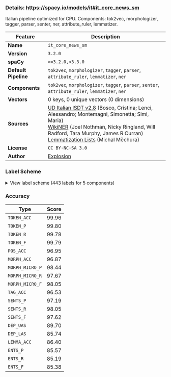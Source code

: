 ### Details: https://spacy.io/models/it#it_core_news_sm

Italian pipeline optimized for CPU. Components: tok2vec, morphologizer, tagger, parser, senter, ner, attribute_ruler, lemmatizer.

| Feature | Description |
| --- | --- |
| **Name** | `it_core_news_sm` |
| **Version** | `3.2.0` |
| **spaCy** | `>=3.2.0,<3.3.0` |
| **Default Pipeline** | `tok2vec`, `morphologizer`, `tagger`, `parser`, `attribute_ruler`, `lemmatizer`, `ner` |
| **Components** | `tok2vec`, `morphologizer`, `tagger`, `parser`, `senter`, `attribute_ruler`, `lemmatizer`, `ner` |
| **Vectors** | 0 keys, 0 unique vectors (0 dimensions) |
| **Sources** | [UD Italian ISDT v2.8](https://github.com/UniversalDependencies/UD_Italian-ISDT) (Bosco, Cristina; Lenci, Alessandro; Montemagni, Simonetta; Simi, Maria)<br />[WikiNER](https://figshare.com/articles/Learning_multilingual_named_entity_recognition_from_Wikipedia/5462500) (Joel Nothman, Nicky Ringland, Will Radford, Tara Murphy, James R Curran)<br />[Lemmatization Lists](https://github.com/michmech/lemmatization-lists/) (Michal Měchura) |
| **License** | `CC BY-NC-SA 3.0` |
| **Author** | [Explosion](https://explosion.ai) |

### Label Scheme

<details>

<summary>View label scheme (443 labels for 5 components)</summary>

| Component | Labels |
| --- | --- |
| **`morphologizer`** | `POS=PROPN`, `POS=PUNCT`, `Gender=Masc\|POS=NOUN`, `Definite=Def\|Gender=Fem\|Number=Sing\|POS=ADP\|PronType=Art`, `Gender=Fem\|Number=Sing\|POS=NOUN`, `Gender=Masc\|Number=Sing\|POS=ADJ`, `Gender=Masc\|Number=Sing\|POS=NOUN`, `Definite=Ind\|Gender=Fem\|Number=Sing\|POS=DET\|PronType=Art`, `Mood=Ind\|Number=Sing\|POS=AUX\|Person=3\|Tense=Pres\|VerbForm=Fin`, `Gender=Masc\|Number=Sing\|POS=AUX\|Tense=Past\|VerbForm=Part`, `POS=AUX\|VerbForm=Inf`, `Gender=Fem\|Number=Sing\|POS=VERB\|Tense=Past\|VerbForm=Part`, `POS=ADP`, `Gender=Fem\|Number=Sing\|POS=ADJ`, `POS=PRON\|PronType=Rel`, `Mood=Ind\|Number=Sing\|POS=VERB\|Person=3\|Tense=Pres\|VerbForm=Fin`, `Definite=Def\|Gender=Masc\|Number=Plur\|POS=DET\|PronType=Art`, `Gender=Masc\|Number=Plur\|POS=NOUN`, `Definite=Def\|Gender=Fem\|Number=Sing\|POS=DET\|PronType=Art`, `Gender=Masc\|Number=Sing\|POS=PRON\|PronType=Ind`, `Definite=Def\|Gender=Masc\|Number=Plur\|POS=ADP\|PronType=Art`, `Number=Plur\|POS=ADJ`, `Mood=Ind\|Number=Plur\|POS=VERB\|Person=3\|Tense=Pres\|VerbForm=Fin`, `Definite=Def\|Number=Sing\|POS=DET\|PronType=Art`, `Mood=Ind\|Number=Plur\|POS=AUX\|Person=3\|Tense=Pres\|VerbForm=Fin`, `Gender=Masc\|Number=Sing\|POS=VERB\|Tense=Past\|VerbForm=Part`, `POS=VERB\|VerbForm=Inf`, `Definite=Ind\|Gender=Masc\|Number=Sing\|POS=DET\|PronType=Art`, `Number=Sing\|POS=ADJ`, `POS=CCONJ`, `NumType=Card\|POS=NUM`, `Definite=Def\|Gender=Masc\|Number=Sing\|POS=ADP\|PronType=Art`, `Definite=Def\|Gender=Fem\|Number=Plur\|POS=ADP\|PronType=Art`, `Gender=Fem\|Number=Plur\|POS=NOUN`, `Clitic=Yes\|POS=PRON\|Person=3\|PronType=Prs`, `Gender=Fem\|Number=Plur\|POS=ADJ`, `Gender=Fem\|Number=Plur\|POS=DET\|Poss=Yes\|PronType=Prs`, `Gender=Masc\|Number=Plur\|POS=ADJ`, `Definite=Def\|Number=Sing\|POS=ADP\|PronType=Art`, `Definite=Def\|Gender=Masc\|Number=Sing\|POS=DET\|PronType=Art`, `Gender=Masc\|NumType=Ord\|Number=Sing\|POS=ADJ`, `POS=ADV`, `POS=NOUN`, `Number=Sing\|POS=NOUN`, `POS=VERB\|VerbForm=Ger`, `Gender=Masc\|Number=Sing\|POS=DET\|Poss=Yes\|PronType=Prs`, `POS=INTJ`, `Clitic=Yes\|Number=Sing\|POS=PRON\|Person=2\|PronType=Prs`, `Mood=Ind\|Number=Sing\|POS=AUX\|Person=1\|Tense=Pres\|VerbForm=Fin`, `Gender=Fem\|Number=Sing\|POS=AUX\|Tense=Past\|VerbForm=Part`, `Definite=Def\|Gender=Fem\|Number=Plur\|POS=DET\|PronType=Art`, `Mood=Ind\|Number=Sing\|POS=VERB\|Person=3\|Tense=Imp\|VerbForm=Fin`, `Gender=Fem\|POS=NOUN`, `Gender=Fem\|Number=Plur\|POS=VERB\|Tense=Past\|VerbForm=Part`, `Gender=Fem\|Number=Sing\|POS=DET\|PronType=Tot`, `Mood=Cnd\|Number=Sing\|POS=AUX\|Person=3\|Tense=Pres\|VerbForm=Fin`, `Mood=Cnd\|Number=Plur\|POS=AUX\|Person=3\|Tense=Pres\|VerbForm=Fin`, `Gender=Masc\|Number=Plur\|POS=PRON\|PronType=Ind`, `Number=Plur\|POS=PRON\|Person=3\|PronType=Prs`, `Mood=Ind\|Number=Plur\|POS=AUX\|Person=3\|Tense=Imp\|VerbForm=Fin`, `Gender=Masc\|Number=Plur\|POS=VERB\|Tense=Past\|VerbForm=Part`, `Number=Plur\|POS=NOUN`, `POS=SCONJ`, `Number=Sing\|POS=DET\|PronType=Ind`, `POS=ADV\|PronType=Neg`, `Clitic=Yes\|POS=VERB\|PronType=Prs\|VerbForm=Inf`, `Gender=Fem\|Number=Plur\|POS=AUX\|Tense=Past\|VerbForm=Part`, `Gender=Fem\|Number=Plur\|POS=DET\|PronType=Ind`, `Gender=Fem\|Number=Sing\|POS=PRON\|PronType=Ind`, `POS=ADJ`, `Number=Sing\|POS=PRON\|PronType=Rel`, `Gender=Fem\|NumType=Ord\|Number=Sing\|POS=ADJ`, `Number=Sing\|POS=PRON\|PronType=Ind`, `Gender=Masc\|Number=Sing\|POS=PRON\|Person=3\|PronType=Prs`, `Gender=Masc\|Number=Plur\|POS=AUX\|Tense=Past\|VerbForm=Part`, `Clitic=Yes\|POS=VERB\|Person=3\|PronType=Prs\|VerbForm=Ger`, `Mood=Ind\|Number=Sing\|POS=AUX\|Person=3\|Tense=Imp\|VerbForm=Fin`, `Mood=Ind\|Number=Plur\|POS=VERB\|Person=3\|Tense=Imp\|VerbForm=Fin`, `POS=DET\|Poss=Yes\|PronType=Prs`, `Gender=Masc\|Number=Plur\|POS=DET\|Poss=Yes\|PronType=Prs`, `Mood=Sub\|Number=Sing\|POS=AUX\|Person=3\|Tense=Pres\|VerbForm=Fin`, `Gender=Masc\|Number=Plur\|POS=DET\|PronType=Ind`, `Gender=Masc\|Number=Sing\|POS=PRON\|PronType=Dem`, `Mood=Ind\|Number=Sing\|POS=VERB\|Person=3\|Tense=Past\|VerbForm=Fin`, `Clitic=Yes\|Gender=Masc\|Number=Plur\|POS=VERB\|Person=3\|PronType=Prs\|VerbForm=Ger`, `Gender=Fem\|Number=Sing\|POS=DET\|Poss=Yes\|PronType=Prs`, `Gender=Masc\|Number=Sing\|POS=DET\|PronType=Dem`, `Clitic=Yes\|Gender=Masc\|Number=Sing\|POS=VERB\|Person=3\|PronType=Prs\|VerbForm=Inf`, `Clitic=Yes\|POS=PRON\|PronType=Prs`, `Gender=Masc\|Number=Plur\|POS=DET\|PronType=Tot`, `Clitic=Yes\|Gender=Masc\|Number=Plur\|POS=PRON\|Person=3\|PronType=Prs`, `Clitic=Yes\|Number=Sing\|POS=PRON\|Person=1\|PronType=Prs`, `Degree=Cmp\|Number=Plur\|POS=ADJ`, `Clitic=Yes\|Gender=Masc\|Number=Plur\|POS=VERB\|Person=3\|PronType=Prs\|VerbForm=Inf`, `Number=Sing\|POS=PRON\|Person=3\|PronType=Prs`, `Degree=Cmp\|Number=Sing\|POS=ADJ`, `Gender=Masc\|Number=Plur\|POS=DET\|PronType=Dem`, `Degree=Abs\|POS=ADV`, `Clitic=Yes\|Gender=Fem\|Number=Sing\|POS=VERB\|Person=3\|PronType=Prs\|VerbForm=Inf`, `Mood=Cnd\|Number=Plur\|POS=VERB\|Person=3\|Tense=Pres\|VerbForm=Fin`, `Clitic=Yes\|Gender=Masc\|Number=Sing\|POS=AUX\|Person=3\|PronType=Prs\|VerbForm=Inf`, `Gender=Fem\|Number=Sing\|POS=DET\|PronType=Dem`, `POS=DET\|PronType=Exc`, `Number=Plur\|POS=PRON\|Person=1\|PronType=Prs`, `Mood=Ind\|Number=Plur\|POS=AUX\|Person=1\|Tense=Pres\|VerbForm=Fin`, `Clitic=Yes\|Number=Plur\|POS=PRON\|Person=1\|PronType=Prs`, `Mood=Ind\|Number=Plur\|POS=VERB\|Person=1\|Tense=Pres\|VerbForm=Fin`, `Mood=Ind\|Number=Plur\|POS=VERB\|Person=3\|Tense=Past\|VerbForm=Fin`, `Mood=Ind\|Number=Sing\|POS=VERB\|Person=1\|Tense=Past\|VerbForm=Fin`, `Number=Sing\|POS=DET\|PronType=Dem`, `Mood=Ind\|Number=Sing\|POS=AUX\|Person=3\|Tense=Past\|VerbForm=Fin`, `Mood=Ind\|Number=Sing\|POS=VERB\|Person=3\|Tense=Fut\|VerbForm=Fin`, `Gender=Fem\|NumType=Ord\|Number=Plur\|POS=ADJ`, `Mood=Sub\|Number=Sing\|POS=VERB\|Person=3\|Tense=Imp\|VerbForm=Fin`, `Mood=Ind\|Number=Plur\|POS=AUX\|Person=3\|Tense=Past\|VerbForm=Fin`, `Number=Sing\|POS=DET\|PronType=Int`, `POS=PRON\|PronType=Int`, `Clitic=Yes\|Gender=Masc\|Number=Sing\|POS=PRON\|Person=3\|PronType=Prs`, `Mood=Ind\|Number=Plur\|POS=VERB\|Person=1\|Tense=Past\|VerbForm=Fin`, `Mood=Sub\|Number=Plur\|POS=VERB\|Person=3\|Tense=Pres\|VerbForm=Fin`, `Gender=Fem\|Number=Plur\|POS=PRON\|PronType=Ind`, `Number=Sing\|POS=ADP`, `Mood=Ind\|Number=Sing\|POS=AUX\|Person=3\|Tense=Fut\|VerbForm=Fin`, `Foreign=Yes\|POS=X`, `Mood=Sub\|Number=Sing\|POS=VERB\|Person=3\|Tense=Pres\|VerbForm=Fin`, `Clitic=Yes\|POS=VERB\|Person=3\|PronType=Prs\|VerbForm=Inf`, `Clitic=Yes\|POS=AUX\|Person=3\|PronType=Prs\|VerbForm=Inf`, `Clitic=Yes\|Gender=Masc\|Mood=Imp\|Number=Plur,Sing\|POS=VERB\|Person=1,3\|PronType=Prs\|Tense=Pres\|VerbForm=Fin`, `Mood=Sub\|Number=Sing\|POS=AUX\|Person=3\|Tense=Imp\|VerbForm=Fin`, `Gender=Fem\|Number=Sing\|POS=PRON\|Poss=Yes\|PronType=Prs`, `Number=Plur\|POS=VERB\|Tense=Pres\|VerbForm=Part`, `POS=INTJ\|Polarity=Neg`, `Mood=Ind\|Number=Sing\|POS=AUX\|Person=1\|Tense=Imp\|VerbForm=Fin`, `Number=Plur\|POS=PRON\|PronType=Rel`, `Mood=Sub\|Number=Plur\|POS=VERB\|Person=3\|Tense=Imp\|VerbForm=Fin`, `Gender=Fem\|Number=Sing\|POS=DET\|PronType=Ind`, `Gender=Fem\|Number=Sing\|POS=PRON\|PronType=Dem`, `Mood=Sub\|Number=Plur\|POS=AUX\|Person=3\|Tense=Pres\|VerbForm=Fin`, `Gender=Fem\|Number=Plur\|POS=DET\|PronType=Dem`, `Gender=Masc\|Number=Plur\|POS=PRON\|PronType=Rel`, `Clitic=Yes\|Number=Plur\|POS=VERB\|Person=1\|PronType=Prs\|VerbForm=Ger`, `POS=INTJ\|Polarity=Pos`, `Gender=Fem\|Number=Sing\|POS=PRON\|Person=3\|PronType=Prs`, `Gender=Fem\|Number=Sing\|POS=DET\|PronType=Int`, `POS=DET\|PronType=Int`, `Gender=Masc\|NumType=Ord\|Number=Plur\|POS=ADJ`, `Gender=Fem\|Number=Plur\|POS=DET\|PronType=Int`, `Mood=Cnd\|Number=Plur\|POS=AUX\|Person=1\|Tense=Pres\|VerbForm=Fin`, `POS=PRON\|Person=3\|PronType=Prs`, `Degree=Abs\|Gender=Masc\|Number=Plur\|POS=ADJ`, `Gender=Masc\|Number=Sing\|POS=DET\|PronType=Ind`, `Number=Sing\|POS=PRON\|Person=1\|PronType=Prs`, `Gender=Masc\|Number=Plur\|POS=PRON\|PronType=Dem`, `Clitic=Yes\|Number=Sing\|POS=PRON\|Person=3\|PronType=Prs`, `Clitic=Yes\|Gender=Fem\|POS=VERB\|Person=3\|PronType=Prs\|VerbForm=Inf`, `Clitic=Yes\|Gender=Fem\|POS=PRON\|Person=3\|PronType=Prs`, `Mood=Ind\|Number=Plur\|POS=VERB\|Person=1\|Tense=Fut\|VerbForm=Fin`, `Degree=Abs\|Gender=Fem\|Number=Sing\|POS=ADJ`, `Gender=Masc\|Number=Sing\|POS=DET\|PronType=Tot`, `Clitic=Yes\|POS=AUX\|PronType=Prs\|VerbForm=Inf`, `Gender=Fem\|Number=Plur\|POS=DET\|PronType=Tot`, `Mood=Ind\|Number=Sing\|POS=VERB\|Person=1\|Tense=Pres\|VerbForm=Fin`, `Gender=Fem\|Number=Plur\|POS=PRON\|PronType=Dem`, `Degree=Abs\|Gender=Masc\|Number=Sing\|POS=ADJ`, `NumType=Ord\|POS=ADJ`, `POS=DET\|PronType=Rel`, `Gender=Masc\|Number=Sing\|POS=PRON\|PronType=Rel`, `Gender=Masc\|Number=Plur\|POS=PRON\|Poss=Yes\|PronType=Prs`, `Mood=Ind\|Number=Plur\|POS=VERB\|Person=2\|Tense=Pres\|VerbForm=Fin`, `Mood=Imp\|Number=Plur\|POS=VERB\|Person=2\|Tense=Pres\|VerbForm=Fin`, `Clitic=Yes\|Gender=Fem\|Number=Sing\|POS=PRON\|Person=3\|PronType=Prs`, `Number=Sing\|POS=PRON\|Person=2\|PronType=Prs`, `Mood=Cnd\|Number=Sing\|POS=VERB\|Person=3\|Tense=Pres\|VerbForm=Fin`, `Mood=Ind\|Number=Sing\|POS=VERB\|Person=2\|Tense=Pres\|VerbForm=Fin`, `Mood=Ind\|Number=Sing\|POS=VERB\|Person=1\|Tense=Fut\|VerbForm=Fin`, `Mood=Ind\|Number=Sing\|POS=AUX\|Person=2\|Tense=Pres\|VerbForm=Fin`, `Mood=Ind\|Number=Plur\|POS=AUX\|Person=2\|Tense=Pres\|VerbForm=Fin`, `Clitic=Yes\|Number=Plur\|POS=PRON\|Person=2\|PronType=Prs`, `Clitic=Yes\|Number=Sing\|POS=VERB\|Person=1\|PronType=Prs\|VerbForm=Inf`, `Mood=Imp\|Number=Sing\|POS=VERB\|Person=2\|Tense=Pres\|VerbForm=Fin`, `Mood=Ind\|Number=Sing\|POS=AUX\|Person=1\|Tense=Fut\|VerbForm=Fin`, `Mood=Ind\|Number=Plur\|POS=VERB\|Person=2\|Tense=Fut\|VerbForm=Fin`, `Mood=Ind\|Number=Plur\|POS=VERB\|Person=3\|Tense=Fut\|VerbForm=Fin`, `Mood=Cnd\|Number=Sing\|POS=VERB\|Person=1\|Tense=Pres\|VerbForm=Fin`, `Clitic=Yes\|POS=VERB\|PronType=Prs\|VerbForm=Ger`, `Mood=Ind\|Number=Sing\|POS=VERB\|Person=1\|Tense=Imp\|VerbForm=Fin`, `Mood=Ind\|Number=Plur\|POS=AUX\|Person=1\|Tense=Imp\|VerbForm=Fin`, `Mood=Cnd\|Number=Sing\|POS=AUX\|Person=1\|Tense=Pres\|VerbForm=Fin`, `Clitic=Yes\|Gender=Masc\|Number=Plur\|POS=VERB\|Person=3\|PronType=Prs\|Tense=Past\|VerbForm=Part`, `Number=Sing\|POS=PRON\|PronType=Int`, `Mood=Ind\|Number=Sing\|POS=AUX\|Person=2\|Tense=Imp\|VerbForm=Fin`, `Mood=Ind\|Number=Plur\|POS=VERB\|Person=1\|Tense=Imp\|VerbForm=Fin`, `Number=Plur\|POS=PRON\|Person=2\|PronType=Prs`, `Clitic=Yes\|Number=Plur\|POS=VERB\|Person=2\|PronType=Prs\|VerbForm=Inf`, `Clitic=Yes\|Number=Plur\|POS=VERB\|Person=1\|PronType=Prs\|VerbForm=Inf`, `Mood=Sub\|Number=Plur\|POS=AUX\|Person=3\|Tense=Imp\|VerbForm=Fin`, `Mood=Ind\|Number=Plur\|POS=AUX\|Person=2\|Tense=Fut\|VerbForm=Fin`, `Mood=Ind\|Number=Plur\|POS=AUX\|Person=3\|Tense=Fut\|VerbForm=Fin`, `Definite=Def\|POS=DET\|PronType=Art`, `Mood=Sub\|Number=Sing\|POS=VERB\|Person=2\|Tense=Pres\|VerbForm=Fin`, `POS=SYM`, `Clitic=Yes\|Mood=Imp\|Number=Sing\|POS=VERB\|Person=2\|PronType=Prs\|Tense=Pres\|VerbForm=Fin`, `Clitic=Yes\|Gender=Masc\|Mood=Imp\|Number=Sing\|POS=VERB\|Person=2,3\|PronType=Prs\|Tense=Pres\|VerbForm=Fin`, `Mood=Ind\|Number=Sing\|POS=VERB\|Person=2\|Tense=Fut\|VerbForm=Fin`, `Clitic=Yes\|Gender=Fem\|POS=VERB\|Person=3\|PronType=Prs\|VerbForm=Ger`, `Degree=Abs\|Gender=Fem\|Number=Plur\|POS=ADJ`, `Number=Sing\|POS=PRON\|PronType=Dem`, `POS=AUX\|VerbForm=Ger`, `Gender=Masc\|Number=Sing\|POS=PRON\|Poss=Yes\|PronType=Prs`, `Clitic=Yes\|Gender=Masc\|Number=Sing\|POS=PRON\|Person=3\|PronType=Prs\|VerbForm=Inf`, `POS=PRON\|PronType=Ind`, `Clitic=Yes\|Mood=Imp\|Number=Plur\|POS=VERB\|Person=1\|PronType=Prs\|Tense=Pres\|VerbForm=Fin`, `POS=X`, `Gender=Masc\|POS=ADJ`, `Clitic=Yes\|Gender=Fem\|Number=Sing\|POS=AUX\|Person=3\|PronType=Prs\|VerbForm=Inf`, `Gender=Fem\|Number=Plur\|POS=PRON\|Person=3\|PronType=Prs`, `Gender=Masc\|Number=Plur\|POS=PRON\|Person=3\|PronType=Prs`, `Mood=Cnd\|Number=Sing\|POS=VERB\|Person=2\|Tense=Pres\|VerbForm=Fin`, `Clitic=Yes\|Number=Sing\|POS=VERB\|Person=2\|PronType=Prs\|VerbForm=Inf`, `Clitic=Yes\|Gender=Fem\|Number=Sing\|POS=VERB\|Person=3\|PronType=Prs\|Tense=Past\|VerbForm=Part`, `Mood=Sub\|Number=Plur\|POS=VERB\|Person=2\|Tense=Imp\|VerbForm=Fin`, `POS=PART`, `Number=Sing\|POS=VERB\|Tense=Pres\|VerbForm=Part`, `NumType=Ord\|Number=Sing\|POS=ADJ`, `Number=Plur\|POS=DET\|PronType=Int`, `Clitic=Yes\|Mood=Sub\|Number=Plur\|POS=VERB\|Person=1\|PronType=Prs\|Tense=Pres\|VerbForm=Fin`, `Number=Plur\|POS=DET\|PronType=Rel`, `Mood=Sub\|Number=Sing\|POS=VERB\|Person=1\|Tense=Imp\|VerbForm=Fin`, `Clitic=Yes\|Gender=Fem\|Number=Sing\|POS=VERB\|Person=3\|PronType=Prs\|VerbForm=Ger`, `Clitic=Yes\|Gender=Masc\|Number=Sing\|POS=VERB\|Person=3\|PronType=Prs\|VerbForm=Ger`, `Clitic=Yes\|Number=Sing\|POS=VERB\|Person=1\|PronType=Prs\|VerbForm=Ger`, `Clitic=Yes\|Number=Sing\|POS=AUX\|Person=1\|PronType=Prs\|VerbForm=Ger`, `Clitic=Yes\|Gender=Masc\|Number=Plur\|POS=AUX\|Person=3\|PronType=Prs\|VerbForm=Inf`, `Clitic=Yes\|Mood=Imp\|Number=Plur,Sing\|POS=VERB\|Person=1,2\|PronType=Prs\|Tense=Pres\|VerbForm=Fin`, `Mood=Imp\|Number=Plur\|POS=AUX\|Person=2\|Tense=Pres\|VerbForm=Fin`, `NumType=Range\|POS=NUM`, `Number=Plur\|POS=PRON\|PronType=Dem`, `POS=VERB\|Tense=Past\|VerbForm=Part`, `Clitic=Yes\|POS=ADV\|PronType=Prs`, `Clitic=Yes\|Mood=Ind\|Number=Plur\|POS=VERB\|Person=1\|PronType=Prs\|Tense=Pres\|VerbForm=Fin`, `Gender=Masc\|POS=PRON\|PronType=Rel`, `Clitic=Yes\|Gender=Masc\|Mood=Imp\|Number=Plur,Sing\|POS=VERB\|Person=2,3\|PronType=Prs\|Tense=Pres\|VerbForm=Fin`, `Clitic=Yes\|Number=Sing\|POS=AUX\|Person=2\|PronType=Prs\|VerbForm=Inf`, `Clitic=Yes\|Number=Sing\|POS=VERB\|Person=2\|PronType=Prs\|VerbForm=Ger`, `Mood=Imp\|Number=Sing\|POS=AUX\|Person=2\|Tense=Pres\|VerbForm=Fin`, `Clitic=Yes\|Gender=Fem\|Mood=Imp\|Number=Sing\|POS=VERB\|Person=2,3\|PronType=Prs\|Tense=Pres\|VerbForm=Fin`, `Mood=Sub\|Number=Plur\|POS=AUX\|Person=1\|Tense=Imp\|VerbForm=Fin`, `Mood=Ind\|Number=Sing\|POS=AUX\|Person=1\|Tense=Past\|VerbForm=Fin`, `Clitic=Yes\|Gender=Masc\|Number=Sing\|POS=VERB\|Person=3\|PronType=Prs\|Tense=Past\|VerbForm=Part`, `Clitic=Yes\|Gender=Masc\|Number=Plur,Sing\|POS=VERB\|Person=3\|PronType=Prs\|VerbForm=Inf`, `Definite=Ind\|POS=DET\|PronType=Art`, `Clitic=Yes\|Gender=Fem,Masc\|Number=Sing\|POS=VERB\|Person=3\|PronType=Prs\|Tense=Past\|VerbForm=Part`, `Definite=Ind\|Gender=Masc\|Number=Plur\|POS=DET\|PronType=Art`, `Definite=Def\|Number=Plur\|POS=ADP\|PronType=Art`, `Clitic=Yes\|Gender=Fem\|Number=Plur\|POS=VERB\|Person=3\|PronType=Prs\|VerbForm=Inf`, `POS=DET\|PronType=Ind`, `Number=Plur\|POS=DET\|PronType=Dem`, `Clitic=Yes\|Gender=Fem\|Number=Plur\|POS=PRON\|Person=3\|PronType=Prs`, `Number=Plur\|POS=DET\|PronType=Tot`, `Clitic=Yes\|POS=AUX\|Person=3\|PronType=Prs\|VerbForm=Ger`, `Number=Plur\|POS=PRON\|PronType=Ind`, `Clitic=Yes\|Gender=Fem,Masc\|Number=Plur,Sing\|POS=VERB\|Person=3\|PronType=Prs\|Tense=Past\|VerbForm=Part`, `Clitic=Yes\|Number=Plur\|POS=VERB\|PronType=Prs\|VerbForm=Inf`, `Number=Plur\|POS=PRON\|Poss=Yes\|PronType=Prs`, `Number=Sing\|POS=PRON\|Poss=Yes\|PronType=Prs`, `Number=Plur\|POS=ADP`, `Clitic=Yes\|Gender=Masc\|Number=Sing\|POS=ADV\|Person=3\|PronType=Prs`, `Clitic=Yes\|Mood=Imp\|Number=Plur\|POS=VERB\|Person=1,2\|PronType=Prs\|Tense=Pres\|VerbForm=Fin`, `Clitic=Yes\|Gender=Fem\|Number=Plur\|POS=VERB\|Person=3\|PronType=Prs\|Tense=Past\|VerbForm=Part`, `Mood=Sub\|Number=Sing\|POS=AUX\|Person=1\|Tense=Imp\|VerbForm=Fin`, `Mood=Cnd\|Number=Plur\|POS=AUX\|Person=2\|Tense=Pres\|VerbForm=Fin`, `Mood=Cnd\|Number=Plur\|POS=VERB\|Person=2\|Tense=Pres\|VerbForm=Fin`, `Clitic=Yes\|Gender=Fem\|Number=Plur\|POS=ADV\|Person=3\|PronType=Prs`, `POS=DET\|PronType=Tot`, `POS=PRON\|PronType=Dem`, `Clitic=Yes\|Gender=Masc\|Mood=Imp\|Number=Plur\|POS=VERB\|Person=2,3\|PronType=Prs\|Tense=Pres\|VerbForm=Fin`, `Definite=Ind\|Number=Sing\|POS=DET\|PronType=Art`, `NumType=Ord\|POS=NUM`, `Clitic=Yes\|Gender=Fem\|Number=Plur\|POS=VERB\|Person=3\|PronType=Prs\|VerbForm=Ger`, `Gender=Masc\|POS=DET\|PronType=Dem`, `Clitic=Yes\|Gender=Masc\|Number=Plur,Sing\|POS=VERB\|Person=3\|PronType=Prs\|Tense=Past\|VerbForm=Part`, `Gender=Masc\|Number=Sing\|POS=NOUN\|Tense=Past\|VerbForm=Part`, `Gender=Masc\|Number=Plur\|POS=DET\|PronType=Int`, `Gender=Masc\|Number=Plur\|POS=PRON\|PronType=Int`, `Gender=Fem\|Number=Plur\|POS=PRON\|PronType=Int`, `Mood=Imp\|Number=Sing\|POS=VERB\|Person=3\|Tense=Pres\|VerbForm=Fin`, `Gender=Masc\|Number=Sing\|POS=DET\|PronType=Int`, `Gender=Fem\|Number=Sing\|POS=PRON\|PronType=Int`, `Number=Plur\|POS=PRON\|PronType=Int`, `Mood=Cnd\|Number=Sing\|POS=AUX\|Person=2\|Tense=Pres\|VerbForm=Fin`, `Gender=Masc\|Number=Sing\|POS=PRON\|PronType=Int`, `Clitic=Yes\|Number=Plur\|POS=PRON\|PronType=Prs`, `Foreign=Yes\|Number=Sing\|POS=X`, `Mood=Ind\|Number=Plur\|POS=AUX\|Person=1\|Tense=Fut\|VerbForm=Fin`, `POS=PRON\|PronType=Prs`, `Mood=Sub\|Number=Plur\|POS=AUX\|Person=2\|Tense=Pres\|VerbForm=Fin`, `Clitic=Yes\|Mood=Ind\|Number=Sing\|POS=VERB\|Person=3\|PronType=Prs\|Tense=Pres\|VerbForm=Fin`, `Mood=Ind\|POS=VERB\|Person=3\|Tense=Pres\|VerbForm=Fin`, `Mood=Cnd\|Number=Plur\|POS=VERB\|Person=1\|Tense=Pres\|VerbForm=Fin`, `Mood=Sub\|Number=Plur\|POS=VERB\|Person=1\|Tense=Pres\|VerbForm=Fin`, `Mood=Ind\|Number=Plur\|POS=AUX\|Person=2\|Tense=Imp\|VerbForm=Fin`, `POS=SCONJ\|PronType=Rel`, `Mood=Sub\|Number=Plur\|POS=VERB\|Person=1\|Tense=Imp\|VerbForm=Fin`, `POS=PRON\|Person=3\|PronType=Rel`, `Clitic=Yes\|Number=Plur\|POS=VERB\|Person=2\|PronType=Prs\|VerbForm=Ger`, `Mood=Sub\|Number=Sing\|POS=VERB\|Person=3\|VerbForm=Fin`, `Clitic=Yes\|Mood=Ind\|Number=Sing\|POS=VERB\|Person=1,3\|PronType=Prs\|Tense=Past\|VerbForm=Fin`, `Mood=Ind\|POS=VERB\|Tense=Pres\|VerbForm=Fin`, `Degree=Cmp\|POS=ADJ`, `Mood=Ind\|Number=Sing\|POS=AUX\|Person=2\|Tense=Fut\|VerbForm=Fin`, `Definite=Def\|Number=Plur\|POS=DET\|PronType=Art`, `Number=Sing\|POS=DET\|Poss=Yes\|PronType=Prs`, `Gender=Masc\|Number=Sing\|POS=ADP`, `Gender=Fem\|POS=ADJ`, `Mood=Sub\|Number=Plur\|POS=VERB\|Person=2\|Tense=Pres\|VerbForm=Fin`, `Clitic=Yes\|Gender=Fem\|Mood=Imp\|Number=Plur\|POS=VERB\|Person=2,3\|PronType=Prs\|Tense=Pres\|VerbForm=Fin`, `Clitic=Yes\|Number=Plur\|POS=PRON\|Person=3\|PronType=Prs`, `Gender=Masc\|POS=DET\|Poss=Yes\|PronType=Prs`, `Gender=Fem\|Number=Plur\|POS=PROPN`, `Definite=Ind\|Gender=Fem\|Number=Plur\|POS=DET\|PronType=Art`, `Number=Sing\|POS=DET\|PronType=Art`, `Gender=Fem\|Number=Sing\|POS=ADJ\|Poss=Yes\|PronType=Prs`, `Foreign=Yes\|POS=NOUN`, `Clitic=Yes\|Gender=Fem\|Mood=Imp\|Number=Plur\|POS=VERB\|Person=1,3\|PronType=Prs\|Tense=Pres\|VerbForm=Fin`, `Clitic=Yes\|Gender=Masc\|Mood=Imp\|Number=Plur\|POS=VERB\|Person=1,3\|PronType=Prs\|Tense=Pres\|VerbForm=Fin`, `Gender=Masc\|Number=Plur\|POS=DET`, `Clitic=Yes\|Gender=Fem\|Mood=Imp\|Number=Plur,Sing\|POS=VERB\|Person=1,3\|PronType=Prs\|Tense=Pres\|VerbForm=Fin`, `Mood=Sub\|Number=Plur\|POS=AUX\|Person=1\|Tense=Pres\|VerbForm=Fin`, `Gender=Fem\|Number=Plur\|POS=VERB\|Tense=Past\|VerbForm=Fin`, `Gender=Fem\|Number=Plur\|POS=DET`, `Number=Sing\|POS=X`, `Foreign=Yes\|Gender=Masc\|POS=X`, `Clitic=Yes\|Gender=Fem\|Number=Plur\|POS=PRON\|PronType=Prs`, `Clitic=Yes\|Gender=Masc\|Number=Sing\|POS=PRON\|PronType=Prs`, `Clitic=Yes\|Definite=Def\|Gender=Fem\|Number=Plur\|POS=PRON\|PronType=Art`, `Gender=Masc\|Number=Plur\|POS=VERB\|Tense=Past\|VerbForm=Fin`, `Definite=Def\|Gender=Fem\|POS=DET`, `Definite=Def\|POS=DET`, `Foreign=Yes\|POS=PROPN`, `NumType=Card\|POS=PROPN`, `Gender=Fem\|Number=Sing\|POS=DET`, `Degree=Abs\|Gender=Masc\|Number=Sing\|POS=ADV`, `Gender=Masc\|Number=Plur\|POS=NOUN\|Tense=Past\|VerbForm=Part`, `Mood=Imp\|Number=Plur\|POS=VERB\|Person=2`, `Clitic=Yes\|Number=Plur\|POS=AUX\|Person=1\|PronType=Prs\|VerbForm=Inf`, `Gender=Masc\|Number=Sing\|POS=DET`, `Number=Sing\|POS=DET`, `Gender=Masc\|Number=Sing\|POS=PRON`, `POS=DET` |
| **`tagger`** | `A`, `AP`, `B`, `BN`, `B_PC`, `CC`, `CS`, `DD`, `DE`, `DI`, `DQ`, `DR`, `E`, `E_RD`, `FB`, `FC`, `FF`, `FS`, `I`, `N`, `NO`, `PART`, `PC`, `PC_PC`, `PD`, `PE`, `PI`, `PP`, `PQ`, `PR`, `RD`, `RI`, `S`, `SP`, `SW`, `SYM`, `T`, `V`, `VA`, `VA_PC`, `VM`, `VM_PC`, `VM_PC_PC`, `V_B`, `V_PC`, `V_PC_PC`, `X` |
| **`parser`** | `ROOT`, `acl`, `acl:relcl`, `advcl`, `advmod`, `amod`, `appos`, `aux`, `aux:pass`, `case`, `cc`, `ccomp`, `compound`, `conj`, `cop`, `csubj`, `dep`, `det`, `det:poss`, `det:predet`, `discourse`, `expl`, `expl:impers`, `expl:pass`, `fixed`, `flat`, `flat:foreign`, `flat:name`, `iobj`, `mark`, `nmod`, `nsubj`, `nsubj:pass`, `nummod`, `obj`, `obl`, `obl:agent`, `parataxis`, `punct`, `vocative`, `xcomp` |
| **`senter`** | `I`, `S` |
| **`ner`** | `LOC`, `MISC`, `ORG`, `PER` |

</details>

### Accuracy

| Type | Score |
| --- | --- |
| `TOKEN_ACC` | 99.96 |
| `TOKEN_P` | 99.80 |
| `TOKEN_R` | 99.78 |
| `TOKEN_F` | 99.79 |
| `POS_ACC` | 96.95 |
| `MORPH_ACC` | 96.87 |
| `MORPH_MICRO_P` | 98.44 |
| `MORPH_MICRO_R` | 97.67 |
| `MORPH_MICRO_F` | 98.05 |
| `TAG_ACC` | 96.53 |
| `SENTS_P` | 97.19 |
| `SENTS_R` | 98.05 |
| `SENTS_F` | 97.62 |
| `DEP_UAS` | 89.70 |
| `DEP_LAS` | 85.74 |
| `LEMMA_ACC` | 86.40 |
| `ENTS_P` | 85.57 |
| `ENTS_R` | 85.19 |
| `ENTS_F` | 85.38 |